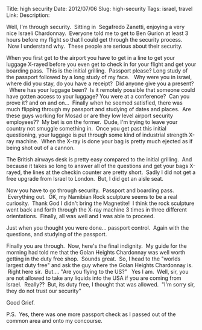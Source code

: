 Title: high security
Date: 2012/07/06
Slug: high-security
Tags: israel, travel
Link: 
Description: 


<p>Well, I'm through security.  Sitting in  Segafredo Zanetti, enjoying a very nice Israeli Chardonnay.  Everyone told me to get to Ben Gurion at least 3 hours before my flight so that I could get through the security process.  Now I understand why.  These people are serious about their security.</p>
<p>When you first get to the airport you have to get in a line to get your luggage X-rayed before you even get to check in for your flight and get your boarding pass.  This is the initial grilling.  Passport please? Long study of the passport followed by a long study of my face.   Why were you in israel, where did you stay, do you have a receipt?  Did anyone give you a present?   Where has your luggage been?  Is it remotely possible that someone could have gotten access to your luggage? You were at a conference?  Can you prove it? and on and on…  Finally when he seemed satisfied, there was much flipping through my passport and studying of dates and places.  Are these guys working for Mosad or are they low level airport security employees??  My bet is on the former.  Dude, I'm trying to leave your country not smuggle something in.  Once you get past this initial questioning, your luggage is put through some kind of industrial strength X-ray machine.  When the X-ray is done your bag is pretty much ejected as if being shot out of a cannon.</p>
<p>The British airways desk is pretty easy compared to the initial grilling.  And because it takes so long to answer all of the questions and get your bags X-rayed, the lines at the checkin counter are pretty short.  Sadly I did not get a free upgrade from Israel to London.  But, I did get an aisle seat.</p>
<p>Now you have to go through security.  Passport and boarding pass.  Everything out.  OK, my Namibian Rock sculpture seems to be a real curiosity.  Thank God I didn't bring the Magnetite!  I think the rock sculpture went back and forth through the X-ray machine 3 times in three different orientations.  Finally, all was well and I was able to proceed.</p>
<p>Just when you thought you were done… passport control.  Again with the questions, and studying of the passport.</p>
<p>Finally you are through.  Now, here's the final indignity.  My guide for the morning had told me that the Golan Heights Chardonnay was well worth getting in the duty free shop.  Sounds great.  So, I head to the "worlds largest duty free" and ask the guy where the Golan Heights Chardonnay is.  Right here sir.  But…. "Are you flying to the US?"   Yes I am.  Well, sir, you are not allowed to take any liquids into the USA if you are coming from Israel.  Really??  But, its duty free, I thought that was allowed.  "I'm sorry sir, they do not trust our security"</p>
<p>Good Grief.</p>
<p>P.S.  Yes, there was one more passport check as I passed out of the common area and onto my concourse.</p>
